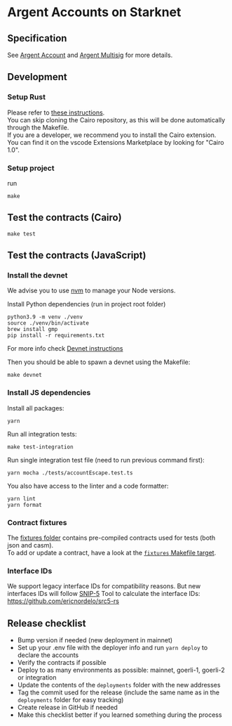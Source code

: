 # Argent Accounts on Starknet

## Specification

See [Argent Account](contracts/account/README.md) and [Argent Multisig](contracts/multisig/README.md) for more details.

## Development

### Setup Rust

Please refer to [these instructions](https://docs.cairo-lang.org/getting_started/prerequisits.html).  
You can skip cloning the Cairo repository, as this will be done automatically through the Makefile.  
If you are a developer, we recommend you to install the Cairo extension. You can find it on the vscode Extensions Marketplace by looking for "Cairo 1.0".

### Setup project

run

```shell
make
```

## Test the contracts (Cairo)

```shell
make test
```

## Test the contracts (JavaScript)

### Install the devnet

We advise you to use [nvm](https://github.com/nvm-sh/nvm) to manage your Node versions.

Install Python dependencies (run in project root folder)

```shell
python3.9 -m venv ./venv
source ./venv/bin/activate
brew install gmp
pip install -r requirements.txt
```

For more info check [Devnet instructions](https://0xspaceshard.github.io/starknet-devnet/docs/intro)

Then you should be able to spawn a devnet using the Makefile:

```shell
make devnet
```

### Install JS dependencies

Install all packages:

```shell
yarn
```

Run all integration tests:

```shell
make test-integration
```

Run single integration test file (need to run previous command first):

```shell
yarn mocha ./tests/accountEscape.test.ts
```

You also have access to the linter and a code formatter:

```shell
yarn lint
yarn format
```

### Contract fixtures

The [fixtures folder](./tests/fixtures/) contains pre-compiled contracts used for tests (both json and casm).  
To add or update a contract, have a look at the [`fixtures` Makefile target](./Makefile).

### Interface IDs

We support legacy interface IDs for compatibility reasons. But new interfaces IDs will follow [SNIP-5](https://github.com/ericnordelo/SNIPs/blob/feat/standard-interface-detection/SNIPS/snip-5.md#how-interfaces-are-identified)
Tool to calculate the interface IDs: https://github.com/ericnordelo/src5-rs

## Release checklist

- Bump version if needed (new deployment in mainnet)
- Set up your .env file with the deployer info and run `yarn deploy` to declare the accounts
- Verify the contracts if possible
- Deploy to as many environments as possible: mainnet, goerli-1, goerli-2 or integration
- Update the contents of the `deployments` folder with the new addresses
- Tag the commit used for the release (include the same name as in the `deployments` folder for easy tracking)
- Create release in GitHub if needed
- Make this checklist better if you learned something during the process
